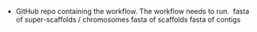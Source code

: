 - GitHub repo containing the workflow. The workflow needs to run. 
fasta of super-scaffolds / chromosomes
fasta of scaffolds
fasta of contigs